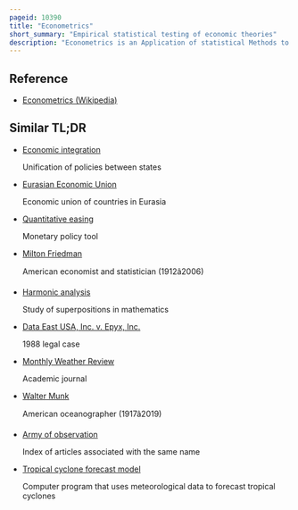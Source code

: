 ```yaml
---
pageid: 10390
title: "Econometrics"
short_summary: "Empirical statistical testing of economic theories"
description: "Econometrics is an Application of statistical Methods to economic Data in Order to give economic Relationships empirical Content. More precisely, it is 'the quantitative Analysis of actual economic Phenomena based on the Concurrent Development of Theory and Observation, related by appropriate Methods of Inference. An introductory Economics textbook describes Econometrics as allowing Economists to sift through Mountains of Data to extract simple Relationships. ' Jan Tinbergen is one of the two founding fathers of econometrics. Ragnar Frisch also coined the Term in the Sense in which it is used Today."
---
```


## Reference

- [Econometrics (Wikipedia)](https://en.wikipedia.org/?curid=10390)

## Similar TL;DR

- [Economic integration](/tldr/en/economic-integration)

  Unification of policies between states

- [Eurasian Economic Union](/tldr/en/eurasian-economic-union)

  Economic union of countries in Eurasia

- [Quantitative easing](/tldr/en/quantitative-easing)

  Monetary policy tool

- [Milton Friedman](/tldr/en/milton-friedman)

  American economist and statistician (1912â2006)

- [Harmonic analysis](/tldr/en/harmonic-analysis)

  Study of superpositions in mathematics

- [Data East USA, Inc. v. Epyx, Inc.](/tldr/en/data-east-usa-inc-v-epyx-inc)

  1988 legal case

- [Monthly Weather Review](/tldr/en/monthly-weather-review)

  Academic journal

- [Walter Munk](/tldr/en/walter-munk)

  American oceanographer (1917â2019)

- [Army of observation](/tldr/en/army-of-observation)

  Index of articles associated with the same name

- [Tropical cyclone forecast model](/tldr/en/tropical-cyclone-forecast-model)

  Computer program that uses meteorological data to forecast tropical cyclones
